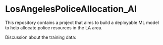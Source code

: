 # LosAngelesPoliceAllocation_AI
This repository contains a project that aims to build a deployable ML model to help allocate police resources in the LA area.



Discussion about the training data: